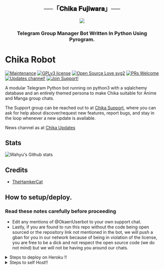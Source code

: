 <h2 align="center">
    ──「𝐂𝐡𝐢𝐤𝐚 𝐅𝐮𝐣𝐢𝐰𝐚𝐫𝐚」──
</h2>

<p align="center">
  <img src="https://telegra.ph/file/ea949f74f669ea8f9313a.jpg">
</p>

<h3 align="center">
    Telegram Group Manager Bot Written In Python Using Pyrogram.


# Chika Robot 
[![Maintenance](https://img.shields.io/badge/Maintained%3F-yes-green.svg)](https://GitHub.com/Naereen/StrapDown.js/graphs/commit-activity) [![GPLv3 license](https://img.shields.io/badge/License-MIT-blue.svg)](https://perso.crans.org/besson/LICENSE.html) [![Open Source Love svg2](https://badges.frapsoft.com/os/v2/open-source.svg?v=103)](https://github.com/ellerbrock/open-source-badges/) [![PRs Welcome](https://img.shields.io/badge/PRs-welcome-brightgreen.svg?style=flat-square)](https://makeapullrequest.com) [![Updates channel!](https://img.shields.io/badge/Join%20Channel-Zoning-red)](https://t.me/nbzoning) [![Join Support!](https://img.shields.io/badge/Support%20Chat-Chika-red)](https://t.me/OkaeriUserbot)


A modular Telegram Python bot running on python3 with a sqlalchemy database and an entirely themed persona to make Chika suitable for Anime and Manga group chats. 

The Support group can be reached out to at [Chika Support](https://t.me/OkaeriUserbot), where you can ask for help about discover/request new features, report bugs, and stay in the loop whenever a new update is available. 

News channel as at [Chika Updates](https://t.me/nbzoning) 


## Stats
![Wahyu's Github stats](https://github-readme-stats.vercel.app/api?username=Wahyu213&show_icons=true&theme=tokyonight)

 ## Credits
 - [TheHamkerCat](https://github.com/TheHamkerCat)

## How to setup/deploy.

### Read these notes carefully before proceeding 
 - Edit any mentions of @OkaeriUserbot to your own support chat. 
 - Lastly, if you are found to run this repo without the code being open sourced or the repository link not mentioned in the bot, we will push a gban for you in our network because of being in violation of the license, you are free to be a dick and not respect the open source code (we do not mind) but we will not be having you around our chats.


<details>
  <summary>Steps to deploy on Heroku !! </summary>

```
Fill in all the details, Deploy!
Now go to https://dashboard.heroku.com/apps/(app-name)/resources ( Replace (app-name) with your app name )
REMEMBER: Turn on worker dyno (Don't worry It's free :D) & Webhook
Now send the bot /start, If it doesn't respond go to https://dashboard.heroku.com/apps/(app-name)/settings and remove webhook and port.
```
 Deploy

  [![Deploy](https://www.herokucdn.com/deploy/button.svg)](https://heroku.com/deploy?template=https://github.com/Wahyu213/Fujiwarabot.git)

</details>  
<details>
  <summary>Steps to self Host!! </summary>

  ## Setting up the bot (Read this before trying to use!):
Please make sure to use python3.6, as I cannot guarantee everything will work as expected on older Python versions!
This is because markdown parsing is done by iterating through a dict, which is ordered by default in 3.6.

  ### Configuration

There are two possible ways of configuring your bot: a config.py file, or ENV variables.

The preferred version is to use a `config.py` file, as it makes it easier to see all your settings grouped together.
This file should be placed in your `ChikaRobot` folder, alongside the `__main__.py` file. 
This is where your bot token will be loaded from, as well as your database URI (if you're using a database), and most of 
your other settings.

It is recommended to import sample_config and extend the Config class, as this will ensure your config contains all 
defaults set in the sample_config, hence making it easier to upgrade.

  ### Python dependencies

 ```
- Install the necessary Python dependencies by moving to the project directory and running:
- `pip3 install -r requirements.txt`.
- This will install all the necessary python packages.
```
